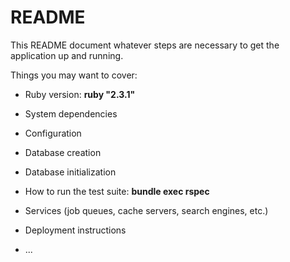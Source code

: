 # README

This README document whatever steps are necessary to get the
application up and running.

Things you may want to cover:

* Ruby version: **ruby "2.3.1"**

* System dependencies

* Configuration

* Database creation

* Database initialization

* How to run the test suite: **bundle exec rspec**

* Services (job queues, cache servers, search engines, etc.)

* Deployment instructions

* ...
